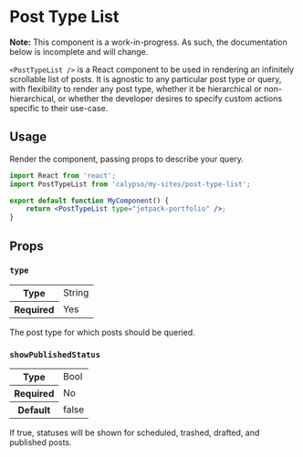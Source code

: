 # Post Type List

**Note:** This component is a work-in-progress. As such, the documentation below is incomplete and will change.

`<PostTypeList />` is a React component to be used in rendering an infinitely scrollable list of posts. It is agnostic to any particular post type or query, with flexibility to render any post type, whether it be hierarchical or non-hierarchical, or whether the developer desires to specify custom actions specific to their use-case.

## Usage

Render the component, passing props to describe your query.

```jsx
import React from 'react';
import PostTypeList from 'calypso/my-sites/post-type-list';

export default function MyComponent() {
	return <PostTypeList type="jetpack-portfolio" />;
}
```

## Props

### `type`

<table>
	<tr><th>Type</th><td>String</td></tr>
	<tr><th>Required</th><td>Yes</td></tr>
</table>

The post type for which posts should be queried.

### `showPublishedStatus`

<table>
	<tr><th>Type</th><td>Bool</td></tr>
	<tr><th>Required</th><td>No</td></tr>
	<tr><th>Default</th><td>false</td></tr>
</table>

If true, statuses will be shown for scheduled, trashed, drafted, and published posts.
